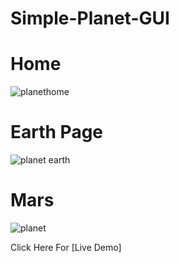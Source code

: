 # Simple-Planet-GUI
# Home


![planethome](https://user-images.githubusercontent.com/59916393/89671626-f0b76680-d900-11ea-8e5f-ed173d3fba33.JPG)


# Earth Page 

![planet earth](https://user-images.githubusercontent.com/59916393/89671630-f44aed80-d900-11ea-9701-9c39a50c212c.JPG)



# Mars

![planet](https://user-images.githubusercontent.com/59916393/89671637-f7de7480-d900-11ea-93e9-c67c6c7929e5.JPG)


Click Here For [Live Demo]

